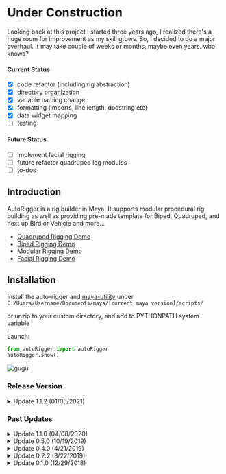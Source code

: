 # Under Construction

Looking back at this project I started three years ago, I realized there's a huge
room for improvement as my skill grows. So, I decided to do a major overhaul. It may take couple of weeks or 
months, maybe even years. who knows?

#### Current Status

- [x] code refactor (including rig abstraction)
- [x] directory organization
- [x] variable naming change
- [x] formatting (imports, line length, docstring etc)
- [x] data widget mapping
- [ ] testing

#### Future Status

- [ ] implement facial rigging
- [ ] future refactor quadruped leg modules
- [ ] to-dos

## Introduction

AutoRigger is a rig builder in Maya. It supports modular procedural rig building as well
as providing pre-made template for Biped, Quadruped, and next up Bird or Vehicle and more...

- [Quadruped Rigging Demo](https://youtu.be/GT15B_x8R9w)
- [Biped Rigging Demo](https://vimeo.com/372001985)
- [Modular Rigging Demo](https://vimeo.com/367496504)
- [Facial Rigging Demo](https://www.youtube.com/watch?v=Vnmq4ok0KUs)

## Installation

Install the auto-rigger and [maya-utility](https://github.com/leixingyu/maya-utility) under
`C:/Users/Username/Documents/maya/[current maya version]/scripts/`

or unzip to your custom directory, and add to PYTHONPATH system variable 

Launch:
```python
from autoRigger import autoRigger
autoRigger.show()
```

![gugu](https://i.imgur.com/9E5V0Rn.png)

### Release Version

<details>
  <summary>Update 1.1.2 (01/05/2021)</summary>
  <p>*updated code format to better adhere with PEP8</p>
  <p>*improved naming convention</p>
  <p>*updated user-interface
</details>

### Past Updates

<details>
  <summary>Update 1.1.0 (04/08/2020)</summary>
  <p>*added quadruped template</p>
  <p>*added biped template</p>
</details>

<details>
  <summary>Update 0.5.0 (10/19/2019)</summary>
  <p>*added modular system</p>
  <p>*updated new interface and functions</p>
</details>

<details>
  <summary>Update 0.4.0 (4/21/2019)</summary>
  <p>*integrated Body and Facial Rigging System</p>
  <p>*added Face Picker</p>
</details>

<details>
  <summary>Update 0.2.2 (3/22/2019)</summary>
  <p>*IK/FK Arm</p>
  <p>*Foot Roll and Foot Bank</p>
  <p>*Flexible Spine Control</p>
</details>

<details>
  <summary>Update 0.1.0 (12/29/2018)</summary>
  <p>*included adjustable spine and finger number</p>
  <p>*included one-click controller + constraint + default weightpaint</p>
  <p>*included Fore-arm twist and Foot roll</p>
</details>

